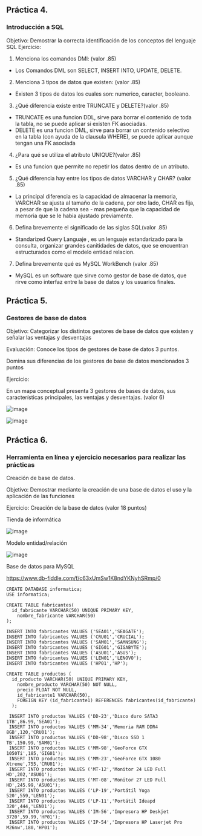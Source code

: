 ## Práctica 4.
### Introducción a SQL
Objetivo: Demostrar la correcta identificación de los conceptos del lenguaje SQL
Ejercicio:

1. Menciona los comandos DMl: (valor .85)
- Los Comandos DML son SELECT, INSERT INTO, UPDATE, DELETE.

2. Menciona 3 tipos de datos que existen: (valor .85)
- Existen 3 tipos de datos los cuales son: numerico, caracter, booleano.


3. ¿Qué diferencia existe entre TRUNCATE y DELETE?(valor .85)
- TRUNCATE es una funcion DDL, sirve para borrar el contenido de toda la tabla, no se puede aplicar si existen FK asociadas.
- DELETE es una funcion DML, sirve para borrar un contenido selectivo en la tabla (con ayuda de la clausula WHERE), se puede aplicar aunque tengan una FK asociada

4. ¿Para qué se utiliza el atributo UNIQUE?(valor .85)
- Es una funcion que permite no repetir los datos dentro de un atributo.

5. ¿Qué diferencia hay entre los tipos de datos VARCHAR y CHAR? (valor .85)
- La principal diferencia es la capacidad de almacenar la memoria, VARCHAR se ajusta al tamaño de la cadena, por otro lado, CHAR es fija, a pesar de que la cadena sea  - mas pequeña que la capacidad de memoria que se le habia ajustado previamente.

6. Defina brevemente el significado de las siglas SQL(valor .85)
- Standarized Query Languaje , es un lenguaje estandarizado para la consulta, organizar  grandes canitidades de datos, que se encuentran estructurados como el modelo entidad relacion.

7. Defina brevemente qué es MySQL WorkBench (valor .85)
- MySQL es un software que sirve como gestor de base de datos, que rirve como interfaz entre la base de datos y los usuarios finales.
## Práctica 5.
### Gestores de base de datos

Objetivo: Categorizar los distintos gestores de base de datos que existen y señalar las
ventajas y desventajas

Evaluación: Conoce los tipos de gestores de base de datos 3 puntos.

Domina sus diferencias de los gestores de base de datos mencionados 3 puntos

Ejercicio:

En un mapa conceptual presenta 3 gestores de bases de datos, sus características
principales, las ventajas y desventajas. (valor 6)

![image](https://user-images.githubusercontent.com/91554777/170415427-e2b7321b-a97f-43b0-ac24-6e506c307e6b.png)

![image](https://user-images.githubusercontent.com/34118685/170531194-8e77b272-aeed-43ba-b3d7-2a3aa757dfe7.png)


## Práctica 6.
### Herramienta en línea y ejercicio necesarios para realizar las prácticas

Creación de base de datos.

Objetivo: Demostrar mediante la creación de una base de datos el uso y la aplicación de
las funciones

Ejercicio: Creación de la base de datos (valor 18 puntos)

Tienda de informática

![image](https://user-images.githubusercontent.com/91554777/170415101-717bca19-3644-46a9-8a57-8d5940c5d283.png)




Modelo entidad/relación

![image](https://user-images.githubusercontent.com/34118685/170522602-ed5f68c3-a848-43c6-9718-879a3a1092f9.png)



Base de datos para MySQL

https://www.db-fiddle.com/f/c63xUmSw1K8ndYKNyhSRmp/0

    CREATE DATABASE informatica;
    USE informatica;

    CREATE TABLE fabricantes(
      id_fabricante VARCHAR(50) UNIQUE PRIMARY KEY,
        nombre_fabricante VARCHAR(50)
    );

    INSERT INTO fabricantes VALUES ('SEA01','SEAGATE');
    INSERT INTO fabricantes VALUES ('CRU01','CRUCIAL');
    INSERT INTO fabricantes VALUES ('SAM01','SAMNSUNG');
    INSERT INTO fabricantes VALUES ('GIG01','GIGABYTE');
    INSERT INTO fabricantes VALUES ('ASU01','ASUS');
    INSERT INTO fabricantes VALUES ('LEN01','LENOVO');
    INSERT INTO fabricantes VALUES ('HP01','HP');

    CREATE TABLE productos (
      id_producto VARCHAR(50) UNIQUE PRIMARY KEY,
        nombre_producto VARCHAR(50) NOT NULL,
        precio FLOAT NOT NULL,
        id_fabricante1 VARCHAR(50),
        FOREIGN KEY (id_fabricante1) REFERENCES fabricantes(id_fabricante)
      );

     INSERT INTO productos VALUES ('DD-23','Disco duro SATA3 1TB',86.99,'SEA01');
     INSERT INTO productos VALUES ('MM-34','Memoria RAM DDR4 8GB',120,'CRU01');
     INSERT INTO productos VALUES ('DD-98','Disco SSD 1 TB',150.99,'SAM01');
     INSERT INTO productos VALUES ('MM-98','GeoForce GTX 1050Ti',185,'GIG01');
     INSERT INTO productos VALUES ('MM-23','GeoForce GTX 1080 Xtreme',755,'CRU01');
     INSERT INTO productos VALUES ('MT-12','Monitor 24 LED Full HD',202,'ASU01');
     INSERT INTO productos VALUES ('MT-08','Monitor 27 LED Full HD',245.99,'ASU01');
     INSERT INTO productos VALUES ('LP-19','Portátil Yoga 520',559,'LEN01');
     INSERT INTO productos VALUES ('LP-11','Portátil Ideapd 320',444,'LEN01');
     INSERT INTO productos VALUES ('IM-56','Impresora HP Deskjet 3720',59.99,'HP01');
     INSERT INTO productos VALUES ('IP-54','Impresora HP Laserjet Pro M26nw',180,'HP01');
 
